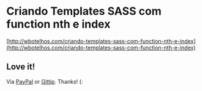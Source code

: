 # Criando Templates SASS com function nth e index

[http://wbotelhos.com/criando-templates-sass-com-function-nth-e-index](http://wbotelhos.com/criando-templates-sass-com-function-nth-e-index)

## Love it!

Via [PayPal](https://www.paypal.com/cgi-bin/webscr?cmd=_donations&business=X8HEP2878NDEG&item_name=wbotelhos.com) or [Gittip](http://www.gittip.com/wbotelhos). Thanks! (:
